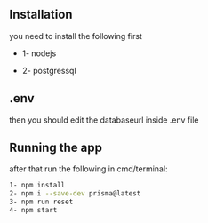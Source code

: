 




## Installation
you need to install the following first

- 1- nodejs

- 2- postgressql


## .env
then you should edit the databaseurl inside .env file


## Running the app
after that run the following in cmd/terminal:

```bash
1- npm install
2- npm i --save-dev prisma@latest 
3- npm run reset
4- npm start
```
